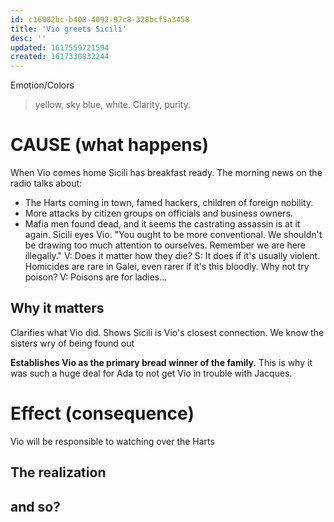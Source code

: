 ```yaml
---
id: c16002bc-b408-4092-97c8-328bcf5a3458
title: 'Vio greets Sicili'
desc: ''
updated: 1617559721594
created: 1617330832244
---
```

Emotion/Colors
> yellow, sky blue, white. Clarity, purity.

# CAUSE (what happens)
When Vio comes home Sicili has breakfast ready. The morning news on the radio talks about:
- The Harts coming in town, famed hackers, children of foreign nobility.
- More attacks by citizen groups on officials and business owners.
- Mafia men found dead, and it seems the castrating assassin is at it again. Sicili eyes Vio. "You ought to be more conventional. We shouldn't be drawing too much attention to ourselves. Remember we are here illegally."
V: Does it matter how they die?
S: It does if it's usually violent. Homicides are rare in Galei, even rarer if it's this bloodly. Why not try poison?
V: Poisons are for ladies...

##  Why it matters
Clarifies what Vio did.
Shows Sicili is Vio's closest connection.
We know the sisters wry of being found out

**Establishes Vio as the primary bread winner of the family.** This is why it was such a huge deal for Ada to not get Vio in trouble with Jacques.

# Effect (consequence)
Vio will be responsible to watching over the Harts

## The realization


## and so?
